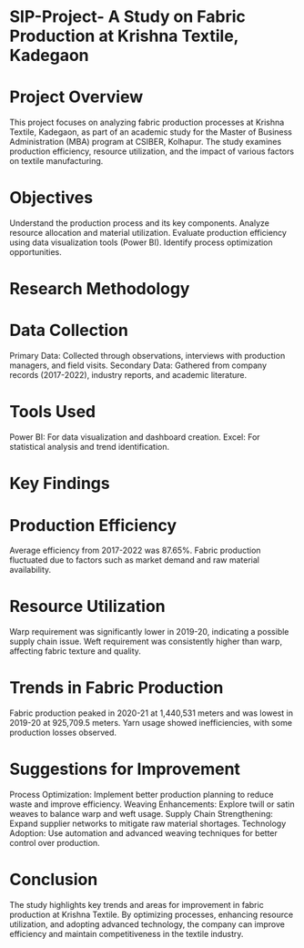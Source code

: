 # SIP-Project- A Study on Fabric Production at Krishna Textile, Kadegaon

# Project Overview
This project focuses on analyzing fabric production processes at Krishna Textile, Kadegaon, as part of an academic study for the Master of Business Administration (MBA) program at CSIBER, Kolhapur. The study examines production efficiency, resource utilization, and the impact of various factors on textile manufacturing.

# Objectives
Understand the production process and its key components.
Analyze resource allocation and material utilization.
Evaluate production efficiency using data visualization tools (Power BI).
Identify process optimization opportunities.

# Research Methodology

# Data Collection
Primary Data: Collected through observations, interviews with production managers, and field visits.
Secondary Data: Gathered from company records (2017-2022), industry reports, and academic literature.

# Tools Used
Power BI: For data visualization and dashboard creation.
Excel: For statistical analysis and trend identification.

# Key Findings

# Production Efficiency
Average efficiency from 2017-2022 was 87.65%.
Fabric production fluctuated due to factors such as market demand and raw material availability.

# Resource Utilization
Warp requirement was significantly lower in 2019-20, indicating a possible supply chain issue.
Weft requirement was consistently higher than warp, affecting fabric texture and quality.

# Trends in Fabric Production
Fabric production peaked in 2020-21 at 1,440,531 meters and was lowest in 2019-20 at 925,709.5 meters.
Yarn usage showed inefficiencies, with some production losses observed.

# Suggestions for Improvement
Process Optimization: Implement better production planning to reduce waste and improve efficiency.
Weaving Enhancements: Explore twill or satin weaves to balance warp and weft usage.
Supply Chain Strengthening: Expand supplier networks to mitigate raw material shortages.
Technology Adoption: Use automation and advanced weaving techniques for better control over production.

# Conclusion
The study highlights key trends and areas for improvement in fabric production at Krishna Textile. By optimizing processes, enhancing resource utilization, and adopting advanced technology, the company can improve efficiency and maintain competitiveness in the textile industry.

